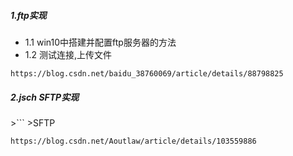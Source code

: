 <h5>1.ftp实现</h5>
<ul>
    <li>1.1 win10中搭建并配置ftp服务器的方法</li>
    <li>1.2 测试连接,上传文件</li>
</ul>

    https://blog.csdn.net/baidu_38760069/article/details/88798825
    
<h5>2.jsch SFTP实现</h5> 
>```
>SFTP
 
    https://blog.csdn.net/Aoutlaw/article/details/103559886